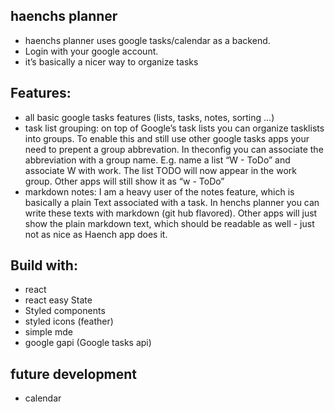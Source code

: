 ## haenchs planner

- haenchs planner uses google tasks/calendar as a backend.
- Login with your google account.
- it’s basically a nicer way to organize tasks

## Features:

- all basic google tasks features (lists, tasks, notes, sorting ...)
- task list grouping: on top of Google’s task lists you can organize tasklists into groups. To enable this and still use other google tasks apps your need to prepent a group abbrevation. In theconfig you can associate the abbreviation with a group name. E.g. name a list “W - ToDo” and associate W with work. The list TODO will now appear in the work group. Other apps will still show it as “w - ToDo”
- markdown notes: I am a heavy user of the notes feature, which is basically a plain Text associated with a task. In henchs planner you can write these texts with markdown (git hub flavored). Other apps will just show the plain markdown text, which should be readable as well - just not as nice as Haench app does it.

## Build with:

- react
- react easy State
- Styled components
- styled icons (feather)
- simple mde
- google gapi (Google tasks api)

## future development

- calendar
